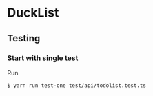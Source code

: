 # DuckList

## Testing

### Start with single test

Run 

```
$ yarn run test-one test/api/todolist.test.ts
```